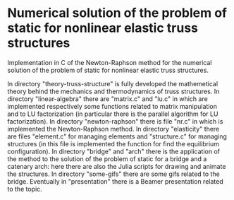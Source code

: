 # Numerical solution of the problem of static for nonlinear elastic truss structures
Implementation in C of the Newton-Raphson method for the numerical solution of the problem of static for nonlinear elastic truss structures.

In directory "theory-truss-structure" is fully developed the mathemetical theory behind the mechanics and thermodynamics of truss structures. In directory "linear-algebra" there are "matrix.c" and "lu.c" in which are implemented respectively some functions related to matrix manipulation and to LU factorization (in particular there is the parallel algorithm for LU factorization). In directory "newton-raphson" there is file "nr.c" in which is implemented the Newton-Raphson method. In directory "elasticity" there are files "element.c" for managing elements and "structure.c" for managing structures (in this file is implemented the function for find the equilibrium configuration). In directory "bridge" and "arch" there is the application of the method to the solution of the problem of static for a bridge and a catenary arch: here there are also the Julia scripts for drawing and animate the structures. In directory "some-gifs" there are some gifs related to the bridge. Eventually in "presentation" there is a Beamer presentation related to the topic.
